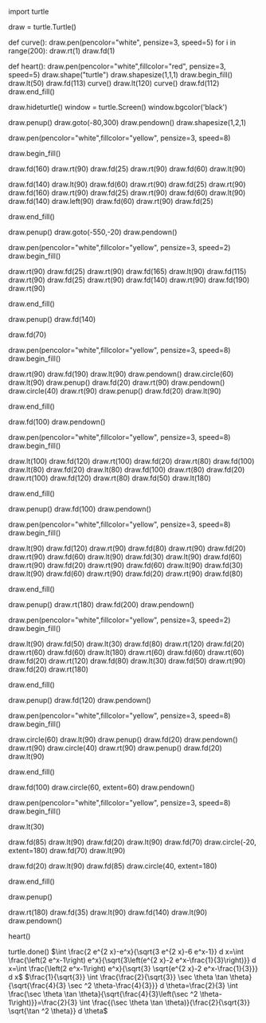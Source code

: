 import turtle

draw = turtle.Turtle()

def curve(): draw.pen(pencolor="white", pensize=3, speed=5) for i in range(200): draw.rt(1) draw.fd(1)

def heart(): draw.pen(pencolor="white",fillcolor="red", pensize=3, speed=5) draw.shape("turtle") draw.shapesize(1,1,1) draw.begin_fill() draw.lt(50) draw.fd(113) curve() draw.lt(120) curve() draw.fd(112) draw.end_fill()

draw.hideturtle()
window = turtle.Screen() window.bgcolor('black')

draw.penup() draw.goto(-80,300) draw.pendown() draw.shapesize(1,2,1)

draw.pen(pencolor="white",fillcolor="yellow", pensize=3, speed=8)

draw.begin_fill()

draw.fd(160) draw.rt(90) draw.fd(25) draw.rt(90) draw.fd(60) draw.lt(90)

draw.fd(140) draw.lt(90) draw.fd(60) draw.rt(90) draw.fd(25) draw.rt(90) draw.fd(160) draw.rt(90) draw.fd(25) draw.rt(90) draw.fd(60) draw.lt(90) draw.fd(140) draw.left(90) draw.fd(60) draw.rt(90) draw.fd(25)

draw.end_fill()

draw.penup() draw.goto(-550,-20) draw.pendown()

draw.pen(pencolor="white",fillcolor="yellow", pensize=3, speed=2) draw.begin_fill()

draw.rt(90) draw.fd(25) draw.rt(90) draw.fd(165) draw.lt(90) draw.fd(115) draw.rt(90) draw.fd(25) draw.rt(90) draw.fd(140) draw.rt(90) draw.fd(190) draw.rt(90)

draw.end_fill()

draw.penup() draw.fd(140)

draw.fd(70)

draw.pen(pencolor="white",fillcolor="yellow", pensize=3, speed=8) draw.begin_fill()

draw.rt(90) draw.fd(190) draw.lt(90) draw.pendown() draw.circle(60) draw.lt(90) draw.penup() draw.fd(20) draw.rt(90) draw.pendown() draw.circle(40) draw.rt(90) draw.penup() draw.fd(20) draw.lt(90)

draw.end_fill()

draw.fd(100) draw.pendown()

draw.pen(pencolor="white",fillcolor="yellow", pensize=3, speed=8) draw.begin_fill()

draw.lt(100) draw.fd(120) draw.rt(100) draw.fd(20) draw.rt(80) draw.fd(100) draw.lt(80) draw.fd(20) draw.lt(80) draw.fd(100) draw.rt(80) draw.fd(20) draw.rt(100) draw.fd(120) draw.rt(80) draw.fd(50) draw.lt(180)

draw.end_fill()

draw.penup() draw.fd(100) draw.pendown()

draw.pen(pencolor="white",fillcolor="yellow", pensize=3, speed=8) draw.begin_fill()

draw.lt(90) draw.fd(120) draw.rt(90) draw.fd(80) draw.rt(90) draw.fd(20) draw.rt(90) draw.fd(60) draw.lt(90) draw.fd(30) draw.lt(90) draw.fd(60) draw.rt(90) draw.fd(20) draw.rt(90) draw.fd(60) draw.lt(90) draw.fd(30) draw.lt(90) draw.fd(60) draw.rt(90) draw.fd(20) draw.rt(90) draw.fd(80)

draw.end_fill()

draw.penup() draw.rt(180) draw.fd(200) draw.pendown()

draw.pen(pencolor="white",fillcolor="yellow", pensize=3, speed=2) draw.begin_fill()

draw.lt(90) draw.fd(50) draw.lt(30) draw.fd(80) draw.rt(120) draw.fd(20) draw.rt(60) draw.fd(60) draw.lt(180) draw.rt(60) draw.fd(60) draw.rt(60) draw.fd(20) draw.rt(120) draw.fd(80) draw.lt(30) draw.fd(50) draw.rt(90) draw.fd(20) draw.rt(180)

draw.end_fill()

draw.penup() draw.fd(120) draw.pendown()

draw.pen(pencolor="white",fillcolor="yellow", pensize=3, speed=8) draw.begin_fill()

draw.circle(60) draw.lt(90) draw.penup() draw.fd(20) draw.pendown() draw.rt(90) draw.circle(40) draw.rt(90) draw.penup() draw.fd(20) draw.lt(90)

draw.end_fill()

draw.fd(100) draw.circle(60, extent=60) draw.pendown()

draw.pen(pencolor="white",fillcolor="yellow", pensize=3, speed=8) draw.begin_fill()

draw.lt(30)

draw.fd(85) draw.lt(90) draw.fd(20) draw.lt(90) draw.fd(70) draw.circle(-20, extent=180) draw.fd(70) draw.lt(90)

draw.fd(20) draw.lt(90) draw.fd(85) draw.circle(40, extent=180)

draw.end_fill()

draw.penup()

draw.rt(180) draw.fd(35) draw.lt(90) draw.fd(140) draw.lt(90) draw.pendown()

heart()

turtle.done()
$\int \frac{2 e^{2 x}-e^x}{\sqrt{3 e^{2 x}-6 e^x-1}} d x=\int \frac{\left(2 e^x-1\right) e^x}{\sqrt{3\left(e^{2 x}-2 e^x-\frac{1}{3}\right)}} d x=\int \frac{\left(2 e^x-1\right) e^x}{\sqrt{3} \sqrt{e^{2 x}-2 e^x-\frac{1}{3}}} d x$
$\frac{1}{\sqrt{3}} \int \frac{\frac{2}{\sqrt{3}} \sec \theta \tan \theta}{\sqrt{\frac{4}{3} \sec ^2 \theta-\frac{4}{3}}} d \theta=\frac{2}{3} \int \frac{\sec \theta \tan \theta}{\sqrt{\frac{4}{3}\left(\sec ^2 \theta-1\right)}}=\frac{2}{3} \int \frac{(\sec \theta \tan \theta)}{\frac{2}{\sqrt{3}} \sqrt{\tan ^2 \theta}} d \theta$
